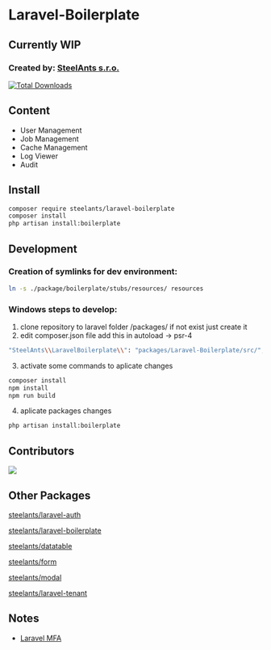 # Laravel-Boilerplate

## Currently WIP

### Created by: [SteelAnts s.r.o.](https://www.steelants.cz/)

[![Total Downloads](https://img.shields.io/packagist/dt/steelants/laravel-boilerplate.svg?style=flat-square)](https://packagist.org/packages/steelants/laravel-boilerplate)

## Content
- User Management
- Job Management
- Cache Management
- Log Viewer
- Audit

## Install

```bash
composer require steelants/laravel-boilerplate
composer install
php artisan install:boilerplate
```

## Development

### Creation of symlinks for dev environment:

```bash
ln -s ./package/boilerplate/stubs/resources/ resources
```

### Windows steps to develop:

1. clone repository to laravel folder /packages/ if not exist just create it
2. edit composer.json file add this in autoload -> psr-4
```bash
"SteelAnts\\LaravelBoilerplate\\": "packages/Laravel-Boilerplate/src/",
```
3. activate some commands to aplicate changes
```bash
composer install
npm install
npm run build
```
4. aplicate packages changes
```bash
php artisan install:boilerplate
```


## Contributors
<a href="https://github.com/steelants/Laravel-Boilerplate/graphs/contributors">
  <img src="https://contrib.rocks/image?repo=steelants/Laravel-Boilerplate" />
</a>

## Other Packages
[steelants/laravel-auth](https://github.com/steelants/laravel-auth)

[steelants/laravel-boilerplate](https://github.com/steelants/Laravel-Boilerplate)

[steelants/datatable](https://github.com/steelants/Livewire-DataTable)

[steelants/form](https://github.com/steelants/Laravel-Form)

[steelants/modal](https://github.com/steelants/Livewire-Modal)

[steelants/laravel-tenant](https://github.com/steelants/Laravel-Tenant)


## Notes
* [Laravel MFA](https://dev.to/roxie/how-to-add-google-s-two-factor-authentication-to-a-laravel-8-application-4jjp)
